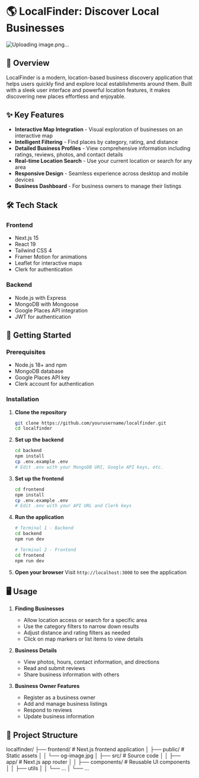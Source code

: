 # 🌎 LocalFinder: Discover Local Businesses

![Uploading image.png…]()


## 📌 Overview

LocalFinder is a modern, location-based business discovery application that helps users quickly find and explore local establishments around them. Built with a sleek user interface and powerful location features, it makes discovering new places effortless and enjoyable.

## ✨ Key Features

- **Interactive Map Integration** - Visual exploration of businesses on an interactive map
- **Intelligent Filtering** - Find places by category, rating, and distance
- **Detailed Business Profiles** - View comprehensive information including ratings, reviews, photos, and contact details
- **Real-time Location Search** - Use your current location or search for any area
- **Responsive Design** - Seamless experience across desktop and mobile devices
- **Business Dashboard** - For business owners to manage their listings

## 🛠️ Tech Stack

### Frontend

- Next.js 15
- React 19
- Tailwind CSS 4
- Framer Motion for animations
- Leaflet for interactive maps
- Clerk for authentication

### Backend

- Node.js with Express
- MongoDB with Mongoose
- Google Places API integration
- JWT for authentication

## 🚀 Getting Started

### Prerequisites

- Node.js 18+ and npm
- MongoDB database
- Google Places API key
- Clerk account for authentication

### Installation

1. **Clone the repository**

   ```bash
   git clone https://github.com/yourusername/localfinder.git
   cd localfinder
   ```

2. **Set up the backend**

   ```bash
   cd backend
   npm install
   cp .env.example .env
   # Edit .env with your MongoDB URI, Google API keys, etc.
   ```

3. **Set up the frontend**

   ```bash
   cd frontend
   npm install
   cp .env.example .env
   # Edit .env with your API URL and Clerk keys
   ```

4. **Run the application**

   ```bash
   # Terminal 1 - Backend
   cd backend
   npm run dev

   # Terminal 2 - Frontend
   cd frontend
   npm run dev
   ```

5. **Open your browser**
   Visit `http://localhost:3000` to see the application

## 🖥️ Usage

1. **Finding Businesses**

   - Allow location access or search for a specific area
   - Use the category filters to narrow down results
   - Adjust distance and rating filters as needed
   - Click on map markers or list items to view details

2. **Business Details**

   - View photos, hours, contact information, and directions
   - Read and submit reviews
   - Share business information with others

3. **Business Owner Features**
   - Register as a business owner
   - Add and manage business listings
   - Respond to reviews
   - Update business information

## 📁 Project Structure

localfinder/
├── frontend/ # Next.js frontend application
│ ├── public/ # Static assets
│ │ └── og-image.jpg
│ ├── src/ # Source code
│ │ ├── app/ # Next.js app router
│ │ ├── components/ # Reusable UI components
│ │ ├── utils
│ │ └── ...
│ └── ...
